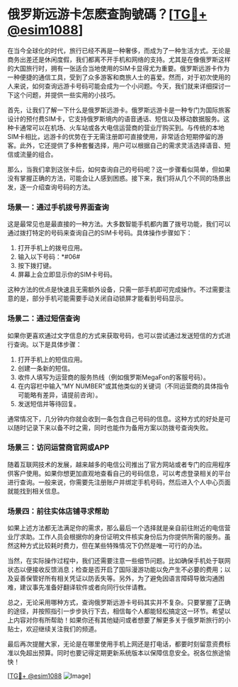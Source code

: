 # 俄罗斯远游卡怎麽查詢號碼？[[TG💪+ @esim1088](https://t.me/s/esim1088)]

在当今全球化的时代，旅行已经不再是一种奢侈，而成为了一种生活方式。无论是商务出差还是休闲度假，我们都离不开手机和网络的支持。尤其是在像俄罗斯这样的大国旅行时，拥有一张适合当地使用的SIM卡显得尤为重要。俄罗斯远游卡作为一种便捷的通信工具，受到了众多游客和商旅人士的喜爱。然而，对于初次使用的人来说，如何查询远游卡号码可能会成为一个小问题。今天，我们就来详细探讨一下这个问题，并提供一些实用的小技巧。

首先，让我们了解一下什么是俄罗斯远游卡。俄罗斯远游卡是一种专门为国际旅客设计的预付费SIM卡，它支持俄罗斯境内的语音通话、短信以及移动数据服务。这种卡通常可以在机场、火车站或各大电信运营商的营业厅购买到。与传统的本地SIM卡相比，远游卡的优势在于无需注册即可直接使用，非常适合短期停留的游客。此外，它还提供了多种套餐选择，用户可以根据自己的需求灵活选择语音、短信或流量的组合。

那么，当我们拿到这张卡后，如何查询自己的号码呢？这一步骤看似简单，但如果没有掌握正确的方法，可能会让人感到困惑。接下来，我们将从几个不同的场景出发，逐一介绍查询号码的方法。

### 场景一：通过手机拨号界面查询

这是最常见也是最直接的一种方法。大多数智能手机都内置了拨号功能，我们可以通过拨打特定的号码来查询自己的SIM卡号码。具体操作步骤如下：

1. 打开手机上的拨号应用。
2. 输入以下号码：*#06#
3. 按下拨打键。
4. 屏幕上会立即显示你的SIM卡号码。

这种方法的优点是快速且无需额外设备，只需一部手机即可完成操作。不过需要注意的是，部分手机可能需要手动关闭自动锁屏才能看到号码显示。

### 场景二：通过短信查询

如果你更喜欢通过文字信息的方式来获取号码，也可以尝试通过发送短信的方式进行查询。以下是具体步骤：

1. 打开手机上的短信应用。
2. 创建一条新的短信。
3. 收件人填写为运营商的服务热线（例如俄罗斯MegaFon的客服号码）。
4. 在内容栏中输入“MY NUMBER”或其他类似的关键词（不同运营商的具体指令可能略有差异，请提前咨询）。
5. 发送短信并等待回复。

通常情况下，几分钟内你就会收到一条包含自己号码的信息。这种方式的好处是可以随时记录下来以备不时之需，同时也能作为备用方案以防拨号查询失败。

### 场景三：访问运营商官网或APP

随着互联网技术的发展，越来越多的电信公司推出了官方网站或者专门的应用程序供客户使用。如果你想更加直观地查看自己的号码信息，可以考虑登录相关的平台进行查询。一般来说，你需要先注册账户并绑定手机号码，然后进入个人中心页面就能找到相关信息。

### 场景四：前往实体店铺寻求帮助

如果上述方法都无法满足你的需求，那么最后一个选择就是亲自前往附近的电信营业厅求助。工作人员会根据你的身份证明文件核实身份后为你提供所需的服务。虽然这种方式比较耗时费力，但在某些特殊情况下仍然是唯一可行的办法。

当然，在实际操作过程中，我们还需要注意一些细节问题。比如确保手机处于联网状态以便接收反馈消息；检查是否开启了国际漫游功能以免产生不必要的费用；以及妥善保管好所有相关凭证以防丢失等。另外，为了避免因语言障碍导致沟通困难，建议事先准备好翻译软件或者向同行伙伴请教。

总之，无论采用哪种方式，查询俄罗斯远游卡号码其实并不复杂。只要掌握了正确的途径，并按照指引一步步执行下去，相信每个人都能轻松搞定这一环节。希望以上内容对你有所帮助！如果你还有其他疑问或者想要了解更多关于俄罗斯旅行的小贴士，欢迎继续关注我们的频道。

最后再次提醒大家，无论是在哪里使用手机上网还是打电话，都要时刻留意资费标准以免超出预算。同时也要记得定期更新系统版本以保障信息安全。祝各位旅途愉快！

[[TG💪+ @esim1088](https://t.me/s/esim1088) ![Image](https://i.postimg.cc/4NQfJmqS/Snipaste-2025-05-13-00-14-12.png)]